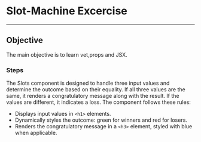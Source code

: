 # Slot-Machine Excercise

---

## Objective

The main objective is to learn vet,props and JSX.

### Steps

The Slots component is designed to handle three input values and determine the outcome based on their equality. If all three values are the same, it renders a congratulatory message along with the result. If the values are different, it indicates a loss. The component follows these rules:

- Displays input values in `<h1>` elements.
- Dynamically styles the outcome: green for winners and red for losers.
- Renders the congratulatory message in a `<h3>` element, styled with blue when applicable.
